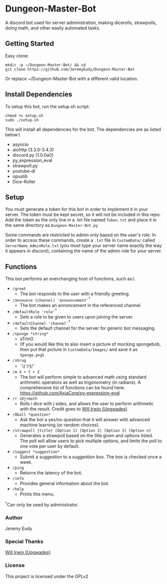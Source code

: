 # Dungeon-Master-Bot
A discord bot used for server administration, making dicerolls, strawpolls, doing math, and other easily automated tasks.

## Getting Started
Easy clone:
```
mkdir -p ~/Dungeon-Master-Bot/ && cd
git clone https://github.com/JeremyEudy/Dungeon-Master-Bot
```
Or replace ~/Dungeon-Master-Bot with a different valid location.

## Install Dependencies
To setup this bot, run the setup.sh script:
```
chmod +x setup.sh
sudo ./setup.sh
```
This will install all dependencies for the bot. The dependencies are as listed below:\
- asyncio
- aiohttp (3.3.0-3.4.3)
- discord.py (1.0.0a0)
- py_expression_eval
- strawpoll.py
- youtube-dl
- opuslib
- Dice-Roller

## Setup
You must generate a token for this bot in order to implement it in your server. The token must be kept secret, so it will not be included in this repo. Add the token as the only line in a .txt file named ```Token.txt``` and place it in the same directory as ```Dungeon-Master-Bot.py```

Some commands are restricted to admin only based on the user's role. In order to access these commands, create a `.txt` file in `CustomData/` called `ServerName_AdminRole.txt` (you must type your server name exactly the way it appears in discord), containing the name of the admin role for your server.

## Functions
This bot performs an everchanging host of functions, such as:\
- ```/greet```
  - The bot responds to the user with a friendly greeting.
- ```/announce [channel] 'announcement'```<sup>†</sup>
  - The bot makes an annoncement in the referenced channel.
- ```/defaultRole 'role'```<sup>†</sup>
  - Sets a role to be given to users upon joining the server.
- ```/defaultChannel 'channel'```<sup>†</sup>
  - Sets the default channel for the server for generic bot messaging.
- ```/sponge *string*```
  - sTrInG
  - (If you would like this to also insert a picture of mocking spongebob, then put that picture in `CustomData/Images/` and save it as `Sponge.png`)
- ```/shrug```
  - ¯\\_(ツ)_/¯
- ```/m X + Y + Z```
  - The bot will perform simple to advanced math using standard arithmetic operators as well as trigonometry (in radians). A comprehensive list of functions can be found here: https://github.com/AxiaCore/py-expression-eval 
- ```/r iDj+math```
  - Rolls i dice with j sides, and allows the user to perform arithmetic with the result. Credit goes to [Will Irwin (Upgwades)](https://github.com/Upgwades "Will's Github")
- ```/8ball *question*```
  - Ask the bot a yes/no question that it will answer with advanced machine learning (or random choices).
- ```/strawpoll {title} [Option 1] [Option 2] [Option 3] [Option n]```
  - Generates a strawpoll based on the title given and options listed. The poll will allow users to pick multiple options, and limits the poll to one vote per user by default.
- ```/suggest *suggestion*```
  - Submit a suggestion to a suggestion box. The box is checked once a week.
- ```/ping```
  - Returns the latency of the bot.
- ```/info```
  - Provides general information about the bot.
- ```/help```
  - Prints this menu.

<sup>†</sup>Can only be used by administrator.
### Author
Jeremy Eudy

### Special Thanks
[Will Irwin (Upgwades)](https://github.com/Upgwades "Will's Github")

### License
This project is licensed under the GPLv2
